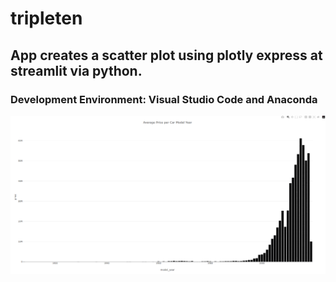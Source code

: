 # tripleten
## App creates a scatter plot using plotly express at streamlit via python.

### Development Environment: Visual Studio Code and Anaconda


![]()<img width="723" alt="image" src="https://github.com/matthew813709/Gitimages/blob/1996ee9583c7c5bca07d6e0ea087b16168c42a71/Screenshot%202024-05-14%20133622.png">
